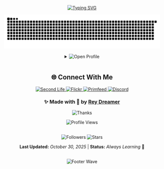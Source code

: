   <div align=center>
      <a href="https://git.io/typing-svg"><img src="https://readme-typing-svg.demolab.com/?font=VT323&size=35&duration=3500&pause=300&color=6A0572&center=true&vCenter=true&width=500&lines=Hey%2C+I+am+Rey+Dreamer;Welcome+to+My+GitHub+Profile" alt="Typing SVG" /></a>
  </div>

<p align = "center">
	<img src = "https://github.com/7oSkaaa/7oSkaaa/blob/output/github-contribution-grid-snake.svg?" alt = "Snake Game"/>
</p>

<div align="center">

<details>
<summary>
  <img src="https://img.shields.io/badge/👤_Open_Profile-8B5CF6?style=for-the-badge&logo=github&logoColor=white" alt="Open Profile"/>
</summary>

<br>
<div>
  <div align=center>
      <img height="200" alt="Avatar photo of RD" src="https://github.com/anyahritvik/anyahritvik/blob/main/Iconarchive-Robot-Avatar-Yellow-5-Minion.512.png" alt="Avatar photo of RD">
  </div>

</div>

<details>
<summary>
  <img src="https://img.shields.io/badge/📖_About_Me-3B82F6?style=for-the-badge&logo=readme&logoColor=white" alt="About Me"/>
</summary>

[//]: # (You must have a lf before the markdown element when inside a block for it to work: https://stackoverflow.com/questions/29368902/how-can-i-wrap-my-markdown-in-an-html-div)

<div align="left">

```js
/**
 * Represents me.
 *
 * @constructor
 * @param {string} name - Rey Dreamer(Ken Marques)
 * @param {string} location - Home, Second Life, Linden Labs.
 * @param {string} languagues - English, Hindi, Bengali & Gibberish😆.
 * @param {string} jobTitle - Builder.
 * @param {string} Second Life specialization - Scripting, 3D Modelling 🦘.
 * @param {string} hobbies - Hopping & Learning.
 * @param {string} education - M.Tech.
 * @param {string} approachable - Usually No.
 * @param {string} strength - My Fam.
 * @param {string} weakness - Introv...😶.
 *
 * @throws {Punch} To any and all bugs.
 *
 * @returns {Object} Rey Dreamer(Ken Marques).
 */
```

</div>

</details>

<details>
<summary>
  <img src="https://img.shields.io/badge/🛠️_Tools_&_Technologies-10B981?style=for-the-badge&logo=stackshare&logoColor=white" alt="Tools"/>
</summary>

<br>
<div>
  <p style="display: inline-block;" align="center">
    <kbd>
      <kbd>Programming Languages</kbd>
      <br>
      <br>
      <img width="30px" src="https://cdn.jsdelivr.net/gh/devicons/devicon/icons/cplusplus/cplusplus-original.svg" alt="cpp" title="C++" /> 
      <img width="30px" src="https://cdn.jsdelivr.net/gh/devicons/devicon/icons/javascript/javascript-original.svg" alt="js" title="Javascript"/> 
      <img width="30px" src="https://cdn.jsdelivr.net/gh/devicons/devicon/icons/python/python-original.svg" alt="py" title="Python"/> 
	  <img width="30px" src="https://github.com/anyahritvik/anyahritvik/blob/main/SL-LOGO.png" alt="lsl" title="LSL"/> 
    </kbd>
    <kbd>
      <kbd>Front-end</kbd>
      <br>
      <br>
      <img width="30px" src="https://cdn.jsdelivr.net/gh/devicons/devicon/icons/html5/html5-original.svg" alt="html" title="HTML"/> 
      <img width="30px" src="https://cdn.jsdelivr.net/gh/devicons/devicon/icons/css3/css3-plain-wordmark.svg" alt="css" title="CSS"/>  
    </kbd>
 <kbd>
      <kbd>Automation, Data Science & AI</kbd>
      <br>
      <br>
      <img width="30px" src="https://cdn.jsdelivr.net/gh/devicons/devicon/icons/numpy/numpy-original.svg" alt="numpy" title="Numpy"/>
      <img width="30px" src="https://cdn.jsdelivr.net/gh/devicons/devicon/icons/pandas/pandas-original.svg" alt="pandas" title="Pandas"/>
      <img width="30px" src="https://img.icons8.com/color/48/tensorflow.png" alt="chatgpt" title="Tensorflow"/>
    </kbd>
    <kbd>
      <kbd>Design & 3D Modelling Tools</kbd>
      <br>
      <br>
      <img width="30px" src="https://img.icons8.com/color/48/blender-3d.png" alt="bash" title="Blender"/>
      <img width="30px" src="https://img.icons8.com/nolan/64/substance-painter.png" alt="vim" title="Substance Painter"/>
	  <img width="30px" src="https://img.icons8.com/color/48/zbrush.png" alt="vim" title="ZBrush"/>
	  <img width="30px" src="https://img.icons8.com/color/48/adobe-illustrator--v1.png" alt="vim" title="Adobe Illustrator"/>
	 <img width="30px" src="https://img.icons8.com/color/48/adobe-photoshop--v1.png" alt="vim" title="Adobe Photoshop"/>
    </kbd>
    <kbd>
      <kbd>My Fav IDEs</kbd>
      <br>
      <br>
      <img width="30" src="https://img.icons8.com/fluency/48/spyder-ide-5.png" alt="Xcode" title="Spyder"/>
      <img width="30px" src="https://cdn.jsdelivr.net/gh/devicons/devicon/icons/vscode/vscode-original.svg"  alt="VSCode" title="VS Code"/>
      <img width="30px" src="https://cdn.jsdelivr.net/gh/devicons/devicon/icons/jupyter/jupyter-original.svg"  alt="jupiter" title="Jupyter"/>
  </kbd>
  </p>
</div>
</details>

<details>
<summary>
  <img src="https://img.shields.io/badge/📊_GitHub_Stats-F59E0B?style=for-the-badge&logo=github&logoColor=white" alt="GitHub Stats"/>
</summary>

<br>
  <p align="center">
    <img align="center" src="https://github-readme-stats.vercel.app/api?username=anyahritvik&show_icons=true\&show=reviews,discussions_started,discussions_answered,prs_merged,prs_merged_percentage" alt="GitHub Stats">
  </p>
</details>

<details>
<summary>
  <img src="https://img.shields.io/badge/💭_Inspirational_Quote-EC4899?style=for-the-badge&logo=inspircd&logoColor=white" alt="Quote"/>
</summary>

<br>
  <blockquote>
    "The mind is everything. What you think, you become"
    <br><strong> <img width="30px" src="https://img.icons8.com/external-icongeek26-outline-gradient-icongeek26/64/external-buddha-buddhism-icongeek26-outline-gradient-icongeek26.png"  alt="jupiter" title="Jupyter"/></strong>
  </blockquote>
</details>

</details>

<br>

## 🌐 Connect With Me

<div align="center">
  <a href="https://world.secondlife.com/resident/5dc4a3e7-2bfe-4e67-9578-47214f879985" target="_blank">
    <img src="https://img.shields.io/badge/Second_Life-0099FF?style=for-the-badge&logo=secondlife&logoColor=white" alt="Second Life"/>
  </a>
  <a href="https://www.flickr.com/photos/63925333@N05/" target="_blank">
    <img src="https://img.shields.io/badge/Flickr-FF0084?style=for-the-badge&logo=flickr&logoColor=white" alt="Flickr"/>
  </a>
  <a href="https://www.primfeed.com/ken.marques" target="_blank">
    <img src="https://img.shields.io/badge/Primfeed-00C853?style=for-the-badge&logo=rss&logoColor=white" alt="Primfeed"/>
  </a>
  <a href="https://discord.com/users/654770503508295722" target="_blank">
    <img src="https://img.shields.io/badge/Discord-5865F2?style=for-the-badge&logo=discord&logoColor=white" alt="Discord"/>
  </a>
</div>

</div>


<div align="center">

### ✨ Made with 💜 by [Rey Dreamer](https://github.com/anyahritvik)

<img src="https://img.shields.io/badge/Thanks_for_visiting!-Come_back_soon-blueviolet?style=for-the-badge" alt="Thanks"/>
<p align = "center">
	<img src = "https://komarev.com/ghpvc/?username=anyahritvik&style=plastic&color=blueviolet" alt = "Profile Views"/>
</p>
<br>

<img src="https://img.shields.io/github/followers/anyahritvik?style=social" alt="Followers"/> 
<img src="https://img.shields.io/github/stars/anyahritvik?style=social" alt="Stars"/>

<br>

**Last Updated:** *October 30, 2025* | **Status:** *Always Learning* 🚀

<br>

<img src="https://capsule-render.vercel.app/api?type=waving&color=gradient&customColorList=6,11,20&height=100&section=footer&text=Happy%20Coding!&fontSize=40&fontColor=fff&animation=twinkling&fontAlignY=65" alt="Footer Wave"/>

</div>

</div>
